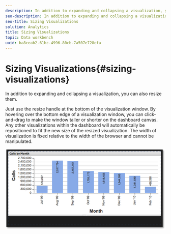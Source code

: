 ```yaml
---
description: In addition to expanding and collapsing a visualization, you can also resize them.
seo-description: In addition to expanding and collapsing a visualization, you can also resize them.
seo-title: Sizing Visualizations
solution: Analytics
title: Sizing Visualizations
topic: Data workbench
uuid: ba8ceab2-61bc-4996-80cb-7a507e728efa
---
```


# Sizing Visualizations{#sizing-visualizations}

In addition to expanding and collapsing a visualization, you can also resize them.

 Just use the resize handle at the bottom of the visualization window. By hovering over the bottom edge of a visualization window, you can click-and-drag to make the window taller or shorter on the dashboard canvas. Any other visualizations within the dashboard will automatically be repositioned to fit the new size of the resized visualization. The width of visualization is fixed relative to the width of the browser and cannot be manipulated.

![](assets/size_visual.png)

